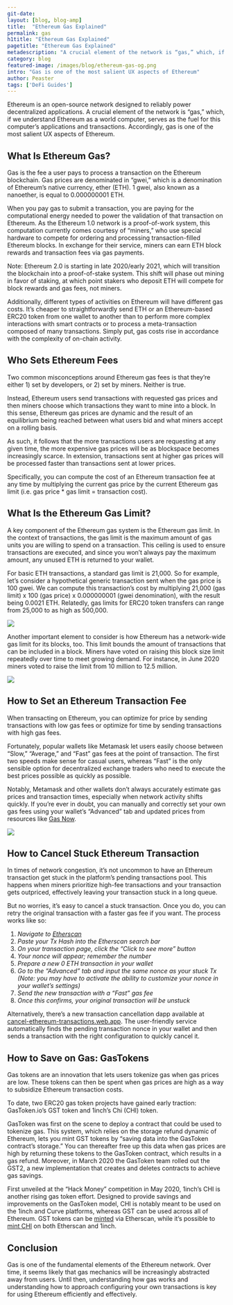 ```yaml
---
git-date:
layout: [blog, blog-amp]
title:  "Ethereum Gas Explained"
permalink: gas
h1title: "Ethereum Gas Explained"
pagetitle: "Ethereum Gas Explained"
metadescription: "A crucial element of the network is “gas,” which, if we understand Ethereum as a world computer, serves as the fuel for this computer’s applications and transactions"
category: blog
featured-image: /images/blog/ethereum-gas-og.png
intro: "Gas is one of the most salient UX aspects of Ethereum"
author: Peaster
tags: ['DeFi Guides']
---
```

Ethereum is an open-source network designed to reliably power decentralized applications. A crucial element of the network is “gas,” which, if we understand Ethereum as a world computer, serves as the fuel for this computer’s applications and transactions. Accordingly, gas is one of the most salient UX aspects of Ethereum.


## What Is Ethereum Gas?

Gas is the fee a user pays to process a transaction on the Ethereum blockchain. Gas prices are denominated in “gwei,” which is a denomination of Ethereum’s native currency, ether (ETH). 1 gwei, also known as a nanoether, is equal to 0.000000001 ETH.

When you pay gas to submit a transaction, you are paying for the computational energy needed to power the validation of that transaction on Ethereum. As the Ethereum 1.0 network is a proof-of-work system, this computation currently comes courtesy of “miners,” who use special hardware to compete for ordering and processing transaction-filled Ethereum blocks. In exchange for their service, miners can earn ETH block rewards and transaction fees via gas payments.

Note: Ethereum 2.0 is starting in late 2020/early 2021, which will transition the blockchain into a proof-of-stake system. This shift will phase out mining in favor of staking, at which point stakers who deposit ETH will compete for block rewards and gas fees, not miners.

Additionally, different types of activities on Ethereum will have different gas costs. It’s cheaper to straightforwardly send ETH or an Ethereum-based ERC20 token from one wallet to another than to perform more complex interactions with smart contracts or to process a meta-transaction composed of many transactions. Simply put, gas costs rise in accordance with the complexity of on-chain activity.


## Who Sets Ethereum Fees

Two common misconceptions around Ethereum gas fees is that they’re either 1) set by developers, or 2) set by miners. Neither is true.

Instead, Ethereum users send transactions with requested gas prices and then miners choose which transactions they want to mine into a block. In this sense, Ethereum gas prices are dynamic and the result of an equilibrium being reached between what users bid and what miners accept on a rolling basis.

As such, it follows that the more transactions users are requesting at any given time, the more expensive gas prices will be as blockspace becomes increasingly scarce. In extension, transactions sent at higher gas prices will be processed faster than transactions sent at lower prices.

Specifically, you can compute the cost of an Ethereum transaction fee at any time by multiplying the current gas price by the current Ethereum gas limit (i.e. gas price * gas limit = transaction cost).


## What Is the Ethereum Gas Limit?

A key component of the Ethereum gas system is the Ethereum gas limit. In the context of transactions, the gas limit is the maximum amount of gas units you are willing to spend on a transaction. This ceiling is used to ensure transactions are executed, and since you won’t always pay the maximum amount, any unused ETH is returned to your wallet.

For basic ETH transactions, a standard gas limit is 21,000. So for example, let’s consider a hypothetical generic transaction sent when the gas price is 100 gwei. We can compute this transaction’s cost by multiplying 21,000 (gas limit) x 100 (gas price) x 0.000000001 (gwei denomination), with the result being 0.0021 ETH. Relatedly, gas limits for ERC20 token transfers can range from 25,000 to as high as 500,000.

![](/images/blog/ethereum-gas-explained/image2.png)

Another important element to consider is how Ethereum has a network-wide gas limit for its blocks, too. This limit bounds the amount of transactions that can be included in a block. Miners have voted on raising this block size limit repeatedly over time to meet growing demand. For instance, in June 2020 miners voted to raise the limit from 10 million to 12.5 million.

![](/images/blog/gas-perblock.png)


## How to Set an Ethereum Transaction Fee

When transacting on Ethereum, you can optimize for price by sending transactions with low gas fees or optimize for time by sending transactions with high gas fees.

Fortunately, popular wallets like Metamask let users easily choose between “Slow,” “Average,” and “Fast” gas fees at the point of transaction. The first two speeds make sense for casual users, whereas “Fast” is the only sensible option for decentralized exchange traders who need to execute the best prices possible as quickly as possible.

Notably, Metamask and other wallets don’t always accurately estimate gas prices and transaction times, especially when network activity shifts quickly. If you’re ever in doubt, you can manually and correctly set your own gas fees using your wallet’s “Advanced” tab and updated prices from resources like [Gas Now](https://www.gasnow.org/).

![](/images/blog/ethereum-gas-explained/image1.png)


## How to Cancel Stuck Ethereum Transaction

In times of network congestion, it’s not uncommon to have an Ethereum transaction get stuck in the platform’s pending transactions pool. This happens when miners prioritize high-fee transactions and your transaction gets outpriced, effectively leaving your transaction stuck in a long queue.

But no worries, it’s easy to cancel a stuck transaction. Once you do, you can retry the original transaction with a faster gas fee if you want. The process works like so:



1. _Navigate to [Etherscan](https://etherscan.io/)_
2. _Paste your Tx Hash into the Etherscan search bar_
3. _On your transaction page, click the “Click to see more” button_
4. _Your nonce will appear; remember the number_
5. _Prepare a new 0 ETH transaction in your wallet_
6. _Go to the “Advanced” tab and input the same nonce as your stuck Tx (Note: you may have to activate the ability to customize your nonce in your wallet’s settings)_
7. _Send the new transaction with a “Fast” gas fee_
8. _Once this confirms, your original transaction will be unstuck_

Alternatively, there’s a new transaction cancellation dapp available at [cancel-ethereum-transactions.web.app](https://cancel-ethereum-transactions.web.app/). The user-friendly service automatically finds the pending transaction nonce in your wallet and then sends a transaction with the right configuration to quickly cancel it.


## How to Save on Gas: GasTokens

Gas tokens are an innovation that lets users tokenize gas when gas prices are low. These tokens can then be spent when gas prices are high as a way to subsidize Ethereum transaction costs.

To date, two ERC20 gas token projects have gained early traction: GasToken.io’s GST token and 1inch’s Chi (CHI) token.

GasToken was first on the scene to deploy a contract that could be used to tokenize gas. This system, which relies on the storage refund dynamic of Ethereum, lets you mint GST tokens by “saving data into the GasToken contract’s storage.” You can thereafter free up this data when gas prices are high by returning these tokens to the GasToken contract, which results in a gas refund. Moreover, in March 2020 the GasToken team rolled out the GST2, a new implementation that creates and deletes contracts to achieve gas savings.

First unveiled at the “Hack Money” competition in May 2020, 1inch’s CHI is another rising gas token effort. Designed to provide savings and improvements on the GasToken model, CHI is notably meant to be used on the 1inch and Curve platforms, whereas GST can be used across all of Ethereum. GST tokens can be [minted](https://gastoken.io/) via Etherscan, while it’s possible to [mint CHI](https://medium.com/@1inch.exchange/everything-you-wanted-to-know-about-chi-gastoken-a1ba0ea55bf3) on both Etherscan and 1inch.


## Conclusion

Gas is one of the fundamental elements of the Ethereum network. Over time, it seems likely that gas mechanics will be increasingly abstracted away from users. Until then, understanding how gas works and understanding how to approach configuring your own transactions is key for using Ethereum efficiently and effectively.
